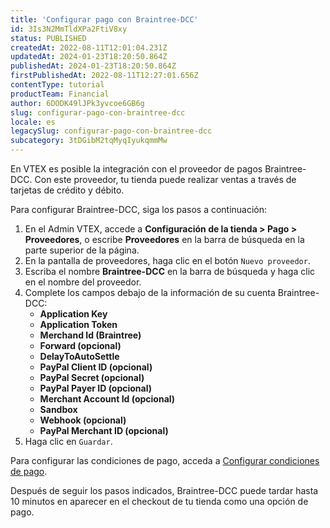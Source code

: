 ```yaml
---
title: 'Configurar pago con Braintree-DCC'
id: 3Is3N2MmTldXPa2FtiV8xy
status: PUBLISHED
createdAt: 2022-08-11T12:01:04.231Z
updatedAt: 2024-01-23T18:20:50.864Z
publishedAt: 2024-01-23T18:20:50.864Z
firstPublishedAt: 2022-08-11T12:27:01.656Z
contentType: tutorial
productTeam: Financial
author: 6DODK49lJPk3yvcoe6GB6g
slug: configurar-pago-con-braintree-dcc
locale: es
legacySlug: configurar-pago-con-braintree-dcc
subcategory: 3tDGibM2tqMyqIyukqmmMw
---
```


En VTEX es posible la integración con el proveedor de pagos Braintree-DCC. Con este proveedor, tu tienda puede realizar ventas a través de tarjetas de crédito y débito.

Para configurar Braintree-DCC, siga los pasos a continuación:

1. En el Admin VTEX, accede a __Configuración de la tienda > Pago > Proveedores__, o escribe __Proveedores__ en la barra de búsqueda en la parte superior de la página.
2. En la pantalla de proveedores, haga clic en el botón `Nuevo proveedor`.
3. Escriba el nombre __Braintree-DCC__ en la barra de búsqueda y haga clic en el nombre del proveedor.
4. Complete los campos debajo de la información de su cuenta Braintree-DCC:
   - __Application Key__
   - __Application Token__
   - __Merchand Id (Braintree)__
   - __Forward (opcional)__
   - __DelayToAutoSettle__
   - __PayPal Client ID (opcional)__
   - __PayPal Secret (opcional)__
   - __PayPal Payer ID (opcional)__
   - __Merchant Account Id (opcional)__
   - __Sandbox__
   - __Webhook (opcional)__
   - __PayPal Merchant ID (opcional)__
5. Haga clic en `Guardar`.

Para configurar las condiciones de pago, acceda a [Configurar condiciones de pago](https://help.vtex.com/es/tutorial/condicoes-de-pagamento#).

Después de seguir los pasos indicados, Braintree-DCC puede tardar hasta 10 minutos en aparecer en el checkout de tu tienda como una opción de pago.
